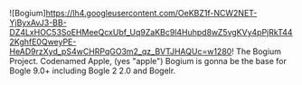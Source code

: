 ![Bogium]https://lh4.googleusercontent.com/OeKBZ1f-NCW2NET-YjByxAvJ3-BB-DZ4LxHOC53SoEHMeeQcxUbf_Uq9ZaKBc9l4Huhpd8wZ5vgKVy4pPjRkT442KghfE0QweyPE-HeAD9rzXyd_pS4wCHRPqGO3m2_qz_BVTJHAQUc=w1280!
    The Bogium Project. Codenamed Apple, (yes "apple")
Bogium is gonna be the base for Bogle 9.0+ including Bogle 2 2.0 and Bogelr.
